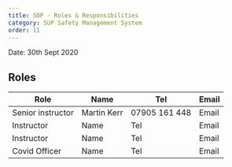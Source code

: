 ```yaml
---
title: SOP - Roles & Responsibilities
category: SUP Safety Management System
order: 11
---
```

Date: 30th Sept 2020

## Roles

Role | Name | Tel | Email  
--- | --- | --- | ---
Senior instructor | Martin Kerr| 07905 161 448 | Email
Instructor | Name | Tel | Email
Instructor | Name | Tel | Email
Covid Officer | Name | Tel | Email
